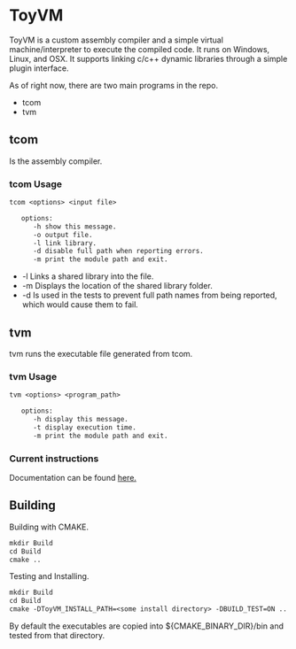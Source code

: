 # ToyVM

ToyVM is a custom assembly compiler and a simple virtual machine/interpreter to execute the compiled code. It runs on Windows, Linux, and OSX. It supports linking c/c++ dynamic libraries through a simple plugin interface.

As of right now, there are two main programs in the repo.

* tcom
* tvm

## tcom

Is the assembly compiler.

### tcom Usage

```txt
tcom <options> <input file>

   options:
      -h show this message.
      -o output file.
      -l link library.
      -d disable full path when reporting errors.
      -m print the module path and exit.
```

* -l Links a shared library into the file.
* -m Displays the location of the shared library folder.
* -d Is used in the tests to prevent full path names from being reported, which would cause them to fail.

## tvm

tvm runs the executable file generated from tcom.

### tvm Usage

```txt
tvm <options> <program_path>

   options:
      -h display this message.
      -t display execution time.
      -m print the module path and exit.
```

### Current instructions

Documentation can be found [here.](Codes.md)

## Building

Building with CMAKE.

```txt
mkdir Build
cd Build
cmake ..
```

Testing and Installing.

```txt
mkdir Build
cd Build
cmake -DToyVM_INSTALL_PATH=<some install directory> -DBUILD_TEST=ON ..
```

By default the executables are copied into ${CMAKE_BINARY_DIR}/bin and tested from that directory.
